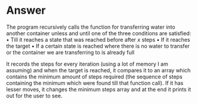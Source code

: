 # Answer

The program recursively calls the function for transferring water into another container unless and until one of the three conditions are satisfied: 
• Till it reaches a state that was reached before after $x$ steps
• If it reaches the target
• If a certain state is reached where there is no water to transfer or the container we are transferring to is already full

It records the steps for every iteration (using a lot of memory I am assuming) and when the target is reached, it compares it to an array which contains the minimum amount of steps required (the sequence of steps containing the minimum which were found till that function call). If it has lesser moves, it changes the minimum steps array and at the end it prints it out for the user to see.
